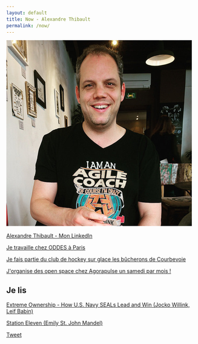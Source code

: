```yaml
---
layout: default
title: Now - Alexandre Thibault
permalink: /now/
---
```

<a href="/a-propos">
	<img src="/images/alexthib-I-am-an-agile-coach-squared.jpg" class="img-floating-left-small" />
</a>

<a href="https://www.linkedin.com/in/alexthib?locale=fr_FR&trk=profile_view_lang_sel_click" 
 target="linkedin">Alexandre Thibault - Mon LinkedIn</a>

<a href="https://pyxis-tech.com/fr/a-propos-de-oddes-conseil/" target="nowwork">Je travaille chez ODDES à Paris</a>

<a href="https://les-bucherons-de-courbeach.sporteasy.net/" target="nowsport1">Je fais partie du club de hockey sur glace les bûcherons de Courbevoie</a>

<a href="http://www.weopenspace.com" target="nowwos">J'organise des open space chez Agorapulse un samedi par mois !</a>

<h2>Je lis</h2>

<a href="https://www.audible.fr/pd/Extreme-Ownership-Livre-Audio/B015TVN2ZY" target="nowbook">Extreme Ownership - How U.S. Navy SEALs Lead and Win (Jocko Willink, Leif Babin)</a>

<a href="https://www.babelio.com/livres/St-John-Mandel-Station-Eleven/854430" target="nowbook2">Station Eleven (Emily St. John Mandel)</a>

<a href="https://twitter.com/share?ref_src={{site.url}}{{page.url}}" 
   class="twitter-share-button" 
   data-show-count="false">
	Tweet
</a>
<script async src="https://platform.twitter.com/widgets.js" charset="utf-8"></script>
